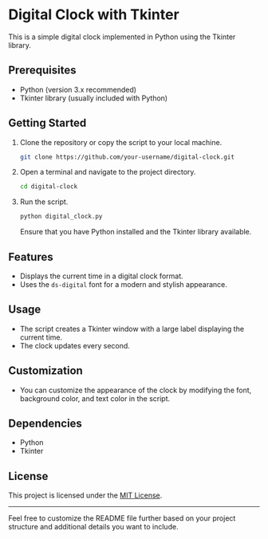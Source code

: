 # Digital Clock with Tkinter

This is a simple digital clock implemented in Python using the Tkinter library.

## Prerequisites

- Python (version 3.x recommended)
- Tkinter library (usually included with Python)

## Getting Started

1. Clone the repository or copy the script to your local machine.

   ```bash
   git clone https://github.com/your-username/digital-clock.git
   ```

2. Open a terminal and navigate to the project directory.

   ```bash
   cd digital-clock
   ```

3. Run the script.

   ```bash
   python digital_clock.py
   ```

   Ensure that you have Python installed and the Tkinter library available.

## Features

- Displays the current time in a digital clock format.
- Uses the `ds-digital` font for a modern and stylish appearance.

## Usage

- The script creates a Tkinter window with a large label displaying the current time.
- The clock updates every second.

## Customization

- You can customize the appearance of the clock by modifying the font, background color, and text color in the script.

## Dependencies

- Python
- Tkinter

## License

This project is licensed under the [MIT License](https://www.mit.edu/~amini/LICENSE.md).

---

Feel free to customize the README file further based on your project structure and additional details you want to include.
